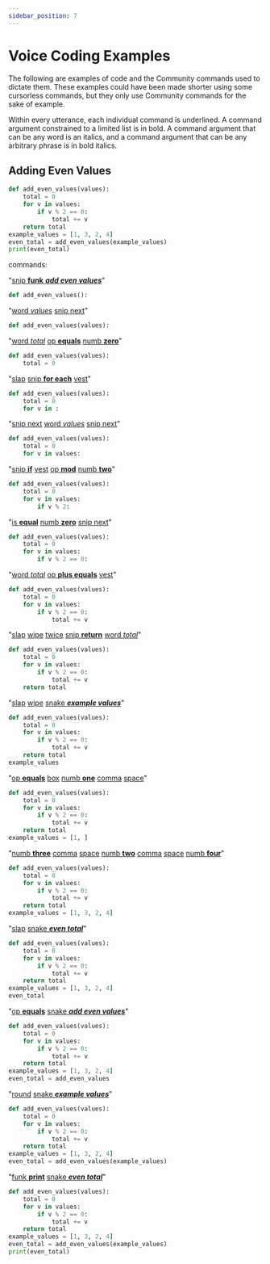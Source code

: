 ```yaml
---
sidebar_position: 7
---
```


# Voice Coding Examples

The following are examples of code and the Community commands used to dictate them. These examples could have been made shorter using some cursorless commands, but they only use Community commands for the sake of example.

Within every utterance, each individual command is underlined. A command argument constrained to a limited list is in bold. A command argument that can be any word is an italics, and a command argument that can be any arbitrary phrase is in bold italics.

## Adding Even Values

```python
def add_even_values(values):
    total = 0
    for v in values:
        if v % 2 == 0:
            total += v
    return total
example_values = [1, 3, 2, 4]
even_total = add_even_values(example_values)
print(even_total)
```

commands:

"<u>snip <b>funk</b> <b><i>add even values</i></b></u>"

```python
def add_even_values():

```

"<u>word <i>values</i></u> <u>snip next</u>"

```python
def add_even_values(values):

```

"<u>word <i>total</i></u> <u>op <b>equals</b></u> <u>numb <b>zero</b></u>"

```python
def add_even_values(values):
    total = 0
```

"<u>slap</u> <u>snip <b>for each</b></u> <u>vest</u>"

```python
def add_even_values(values):
    total = 0
    for v in :

```

"<u>snip next</u> <u>word <i>values</i></u> <u>snip next</u>"

```python
def add_even_values(values):
    total = 0
    for v in values:

```

"<u>snip <b>if</b></u> <u>vest</u> <u>op <b>mod</b></u> <u>numb <b>two</b></u>"

```python
def add_even_values(values):
    total = 0
    for v in values:
        if v % 2:

```

"<u>is <b>equal</b></u> <u>numb <b>zero</b></u> <u>snip next</u>"

```python
def add_even_values(values):
    total = 0
    for v in values:
        if v % 2 == 0:

```

"<u>word <i>total</i></u> <u>op <b>plus equals</b></u> <u>vest</u>"

```python
def add_even_values(values):
    total = 0
    for v in values:
        if v % 2 == 0:
            total += v
```

"<u>slap</u> <u>wipe</u> <u>twice</u> <u>snip <b>return</b></u> <u>word <i>total</i></u>"

```python
def add_even_values(values):
    total = 0
    for v in values:
        if v % 2 == 0:
            total += v
    return total
```

"<u>slap</u> <u>wipe</u> <u>snake <b><i>example values</i></b></u>"

```python
def add_even_values(values):
    total = 0
    for v in values:
        if v % 2 == 0:
            total += v
    return total
example_values
```

"<u>op <b>equals</b></u> <u>box</u> <u>numb <b>one</b></u> <u>comma</u> <u>space</u>"

```python
def add_even_values(values):
    total = 0
    for v in values:
        if v % 2 == 0:
            total += v
    return total
example_values = [1, ]
```

"<u>numb <b>three</b></u> <u>comma</u> <u>space</u> <u>numb <b>two</b></u> <u>comma</u> <u>space</u> <u>numb <b>four</b></u>"

```python
def add_even_values(values):
    total = 0
    for v in values:
        if v % 2 == 0:
            total += v
    return total
example_values = [1, 3, 2, 4]
```

"<u>slap</u> <u>snake <b><i>even total</i></b></u>"

```python
def add_even_values(values):
    total = 0
    for v in values:
        if v % 2 == 0:
            total += v
    return total
example_values = [1, 3, 2, 4]
even_total
```

"<u>op <b>equals</b></u> <u>snake <b><i>add even values</i></b></u>"

```python
def add_even_values(values):
    total = 0
    for v in values:
        if v % 2 == 0:
            total += v
    return total
example_values = [1, 3, 2, 4]
even_total = add_even_values
```

"<u>round</u> <u>snake <b><i>example values</i></b></u>"

```python
def add_even_values(values):
    total = 0
    for v in values:
        if v % 2 == 0:
            total += v
    return total
example_values = [1, 3, 2, 4]
even_total = add_even_values(example_values)
```

"<u>funk <b>print</b></u> <u>snake <b><i>even total</i></b></u>"

```python
def add_even_values(values):
    total = 0
    for v in values:
        if v % 2 == 0:
            total += v
    return total
example_values = [1, 3, 2, 4]
even_total = add_even_values(example_values)
print(even_total)
```
